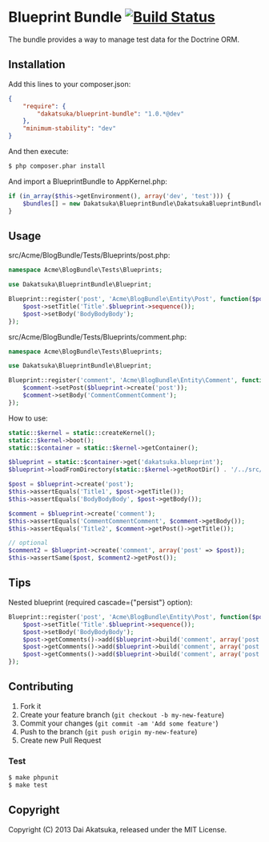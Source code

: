 # Blueprint Bundle [![Build Status](https://travis-ci.org/dakatsuka/BlueprintBundle.png?branch=master)](https://travis-ci.org/dakatsuka/BlueprintBundle)

The bundle provides a way to manage test data for the Doctrine ORM.

## Installation

Add this lines to your composer.json:

```json
{
    "require": {
        "dakatsuka/blueprint-bundle": "1.0.*@dev"
    },
    "minimum-stability": "dev"
}
```

And then execute:

```bash
$ php composer.phar install
```

And import a BlueprintBundle to AppKernel.php:

```php
if (in_array($this->getEnvironment(), array('dev', 'test'))) {
    $bundles[] = new Dakatsuka\BlueprintBundle\DakatsukaBlueprintBundle();
}
```


## Usage

src/Acme/BlogBundle/Tests/Blueprints/post.php:

```php
namespace Acme\BlogBundle\Tests\Blueprints;

use Dakatsuka\BlueprintBundle\Blueprint;

Blueprint::register('post', 'Acme\BlogBundle\Entity\Post', function($post, $blueprint) {
    $post->setTitle('Title'.$blueprint->sequence());
    $post->setBody('BodyBodyBody');
});
```

src/Acme/BlogBundle/Tests/Blueprints/comment.php:
```php
namespace Acme\BlogBundle\Tests\Blueprints;

use Dakatsuka\BlueprintBundle\Blueprint;

Blueprint::register('comment', 'Acme\BlogBundle\Entity\Comment', function($comment, $blueprint) {
    $comment->setPost($blueprint->create('post'));
    $comment->setBody('CommentCommentComment');
});
```

How to use:
```php
static::$kernel = static::createKernel();
static::$kernel->boot();
static::$container = static::$kernel->getContainer();

$blueprint = static::$container->get('dakatsuka.blueprint');
$blueprint->loadFromDirectory(static::$kernel->getRootDir() . '/../src/Acme/BlogBundle/Tests/Blueprints');

$post = $blueprint->create('post');
$this->assertEquals('Title1', $post->getTitle());
$this->assertEquals('BodyBodyBody', $post->getBody());

$comment = $blueprint->create('comment');
$this->assertEquals('CommentCommentComment', $comment->getBody());
$this->assertEquals('Title2', $comment->getPost()->getTitle());

// optional
$comment2 = $blueprint->create('comment', array('post' => $post));
$this->assertSame($post, $comment2->getPost());
```

## Tips
Nested blueprint (required cascade={"persist"} option):

```php
Blueprint::register('post', 'Acme\BlogBundle\Entity\Post', function($post, $blueprint) {
    $post->setTitle('Title'.$blueprint->sequence());
    $post->setBody('BodyBodyBody');
    $post->getComments()->add($blueprint->build('comment', array('post' => $post));
    $post->getComments()->add($blueprint->build('comment', array('post' => $post));
    $post->getComments()->add($blueprint->build('comment', array('post' => $post));
});
```

## Contributing

1. Fork it
2. Create your feature branch (`git checkout -b my-new-feature`)
3. Commit your changes (`git commit -am 'Add some feature'`)
4. Push to the branch (`git push origin my-new-feature`)
5. Create new Pull Request

### Test

```bash
$ make phpunit
$ make test
```

## Copyright

Copyright (C) 2013 Dai Akatsuka, released under the MIT License.
